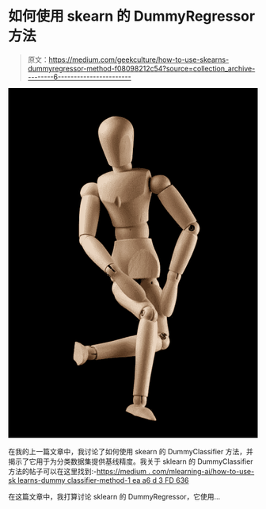 # 如何使用 skearn 的 DummyRegressor 方法

> 原文：<https://medium.com/geekculture/how-to-use-skearns-dummyregressor-method-f08098212c54?source=collection_archive---------6----------------------->

![](img/d4fa0e5480b324caced04c9363063951.png)

在我的上一篇文章中，我讨论了如何使用 skearn 的 DummyClassifier 方法，并揭示了它用于为分类数据集提供基线精度。我关于 sklearn 的 DummyClassifier 方法的帖子可以在这里找到:-[https://medium . com/mlearning-ai/how-to-use-sk learns-dummy classifier-method-1 ea a6 d 3 FD 636](/mlearning-ai/how-to-use-sklearns-dummyclassifier-method-1eaa6d3fd636)

在这篇文章中，我打算讨论 sklearn 的 DummyRegressor，它使用…
